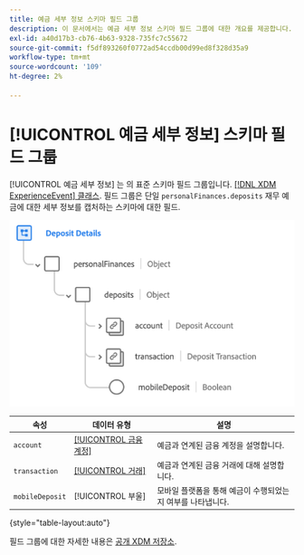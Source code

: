 ```yaml
---
title: 예금 세부 정보 스키마 필드 그룹
description: 이 문서에서는 예금 세부 정보 스키마 필드 그룹에 대한 개요를 제공합니다.
exl-id: a40d17b3-cb76-4b63-9328-735fc7c55672
source-git-commit: f5df893260f0772ad54ccdb00d99ed8f328d35a9
workflow-type: tm+mt
source-wordcount: '109'
ht-degree: 2%

---
```


# [!UICONTROL 예금 세부 정보] 스키마 필드 그룹

[!UICONTROL 예금 세부 정보] 는 의 표준 스키마 필드 그룹입니다. [[!DNL XDM ExperienceEvent] 클래스](../../classes/experienceevent.md). 필드 그룹은 단일 `personalFinances.deposits` 재무 예금에 대한 세부 정보를 캡처하는 스키마에 대한 필드.

![](../../images/field-groups/deposit-details.png)

| 속성 | 데이터 유형 | 설명 |
| --- | --- | --- |
| `account` | [[!UICONTROL 금융 계정]](../../data-types/financial-account.md) | 예금과 연계된 금융 계정을 설명합니다. |
| `transaction` | [[!UICONTROL 거래]](../../data-types/transaction.md) | 예금과 연계된 금융 거래에 대해 설명합니다. |
| `mobileDeposit` | [!UICONTROL 부울] | 모바일 플랫폼을 통해 예금이 수행되었는지 여부를 나타냅니다. |

{style="table-layout:auto"}

필드 그룹에 대한 자세한 내용은 [공개 XDM 저장소](https://github.com/adobe/xdm/blob/master/docs/reference/fieldgroups/experience-event/industry-verticals/experienceevent-deposit-details.schema.json).
